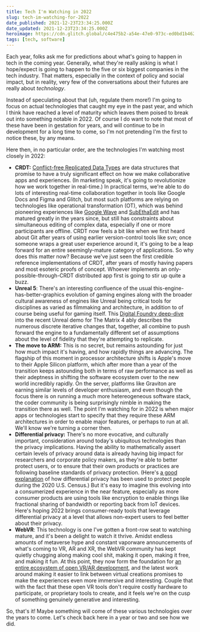 ```yaml
---
title: Tech I'm Watching in 2022
slug: tech-im-watching-for-2022
date_published: 2021-12-23T23:34:25.000Z
date_updated: 2021-12-23T23:34:25.000Z
heroimage: https://cdn.glitch.global/c4e475b2-a54e-47e0-973c-ed0bd1b46262/Ugo-Mendes-Donelli-dice.jpeg?v=1669522133491
tags: [tech, software]
---
```


Each year, folks ask me for predictions about what's going to happen in tech in the coming year. Generally, what they're really asking is what I hope/expect is going to happen to the five or six biggest companies in the tech industry. That matters, especially in the context of policy and social impact, but in reality, very few of the conversations about their futures are really about *technology*.

Instead of speculating about that (uh, regulate them more!) I'm going to focus on actual technologies that caught my eye in the past year, and which I think have reached a level of maturity which leaves them poised to break out into something notable in 2022. Of course I do want to note that most of these have been in gestation for years, and will continue to be in development for a long time to come, so I'm not pretending I'm the first to notice these, by any means.

Here then, in no particular order, are the technologies I'm watching most closely in 2022:

- **CRDT:** [Conflict-free Replicated Data Types](https://crdt.tech) are data structures that promise to have a truly significant effect on how we make collaborative apps and experiences. (In marketing speak, it's going to revolutionize how we work together in real-time.) In practical terms, we're able to do lots of interesting real-time collaboration together in tools like Google Docs and Figma and Glitch, but most such platforms are relying on technologies like operational transformation (OT), which was behind pioneering experiences like [Google Wave](https://en.wikipedia.org/wiki/Google_Wave) and [SubEthaEdit](https://en.wikipedia.org/wiki/SubEthaEdit) and has matured greatly in the years since, but still has constraints about simultaneous editing of complex data, especially if one or more participants are offline. CRDT now feels a bit like when we first heard about Git after years of using earlier version-control tools like svn; once someone wraps a great user experience around it, it's going to be a leap forward for an entire seemingly-mature category of applications. So why does this matter now? Because we've just seen the first credible reference implementations of CRDT, after years of mostly having papers and most esoteric proofs of concept. Whoever implements an only-possible-through-CRDT distributed app first is going to stir up quite a buzz.
- **Unreal 5**: There's an interesting confluence of the usual this-engine-has-better-graphics evolution of gaming engines along with the broader cultural awareness of engines like Unreal being critical tools for disciplines as varied as filmmaking and architecture, in addition to of course being useful for gaming itself. This [Digital Foundry deep-dive](https://www.youtube.com/watch?v=ib6_c6uliLg&amp;t=1442s) into the recent Unreal demo for The Matrix 4 ably describes the numerous discrete iterative changes that, together, all combine to push forward the engine to a fundamentally different set of assumptions about the level of fidelity that they're attempting to replicate.
- **The move to ARM:** This is no secret, but remains astounding for just how much impact it's having, and how rapidly things are advancing. The flagship of this moment in processor architecture shifts is Apple's move to their Apple Silicon platform, which after more than a year of the transition keeps astounding both in terms of raw performance as well as their adeptness in shifting the software ecosystem over to the new world incredibly rapidly. On the server, platforms like Graviton are earning similar levels of developer enthusiasm, and even though the focus there is on running a much more hetereogeneous software stack, the coder community is being surprisingly nimble in making the transition there as well. The point I'm watching for in 2022 is when major apps or technologies start to specify that they require these ARM architectures in order to enable major features, or perhaps to run at all. We'll know we're turning a corner then.
- **Differential privacy:** There's no more evocative, and culturally important, consideration around today's ubiquitous technologies than the privacy implications. Having the ability to mathematically assert certain levels of privacy around data is already having big impact for researchers and corporate policy makers, as they're able to better protect users, or to ensure that their own products or practices are following baseline standards of privacy protection. (Here's [a good explanation](https://datasociety.net/library/balancing-data-utility-and-confidentiality-in-the-2020-us-census/) of how differential privacy has been used to protect people during the 2020 U.S. Census.) But it's easy to imagine this evolving into a consumerized experience in the near feature, especially as more consumer products are using tools like encryption to enable things like fractional sharing of bandwidth or reporting back from IoT devices. Here's hoping 2022 brings consumer-ready tools that leverage differential privacy at a level that allows non-expert users to feel better about their privacy.
- **WebVR**: This technology is one I've gotten a front-row seat to watching mature, and it's been a delight to watch it thrive. Amidst endless amounts of metaverse hype and constant vaporware announcements of what's coming to VR, AR and XR, the WebVR community has kept quietly chugging along making cool shit, making it open, making it free, and making it fun. At this point, they now form the foundation for [an entire ecosystem of open VR/AR development](https://blog.glitch.com/post/create-your-own-reality-on-glitch), and the latest work around making it easier to link between virtual creations promises to make the experiences even more immersive and interesting. Couple that with the fact that these open VR tools don't require costly hardware to participate, or proprietary tools to create, and it feels we're on the cusp of something genuinely generative and interesting.

So, that's it! Maybe something will come of these various technologies over the years to come. Let's check back here in a year or two and see how we did.
